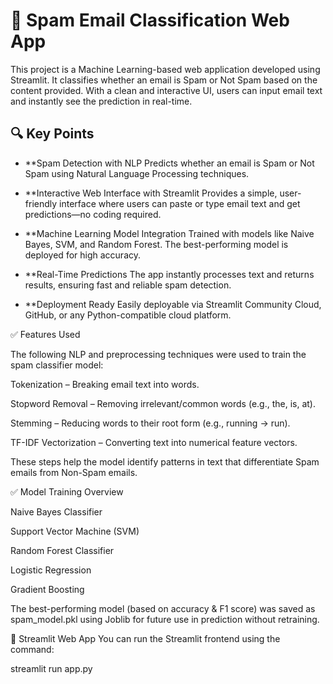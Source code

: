 # 📧 Spam Email Classification Web App

This project is a Machine Learning-based web application developed using Streamlit. It classifies whether an email is Spam or Not Spam based on the content provided. With a clean and interactive UI, users can input email text and instantly see the prediction in real-time.

## 🔍 Key Points

- **Spam Detection with NLP
Predicts whether an email is Spam or Not Spam using Natural Language Processing techniques.

- **Interactive Web Interface with Streamlit
Provides a simple, user-friendly interface where users can paste or type email text and get predictions—no coding required.

- **Machine Learning Model Integration
Trained with models like Naive Bayes, SVM, and Random Forest. The best-performing model is deployed for high accuracy.

- **Real-Time Predictions
The app instantly processes text and returns results, ensuring fast and reliable spam detection.

- **Deployment Ready
Easily deployable via Streamlit Community Cloud, GitHub, or any Python-compatible cloud platform.

✅ Features Used

The following NLP and preprocessing techniques were used to train the spam classifier model:

Tokenization – Breaking email text into words.

Stopword Removal – Removing irrelevant/common words (e.g., the, is, at).

Stemming – Reducing words to their root form (e.g., running → run).

TF-IDF Vectorization – Converting text into numerical feature vectors.

These steps help the model identify patterns in text that differentiate Spam emails from Non-Spam emails.

✅ Model Training Overview

Naive Bayes Classifier

Support Vector Machine (SVM)

Random Forest Classifier

Logistic Regression

Gradient Boosting

The best-performing model (based on accuracy & F1 score) was saved as spam_model.pkl using Joblib for future use in prediction without retraining.

🚀 Streamlit Web App
You can run the Streamlit frontend using the command:

streamlit run app.py
